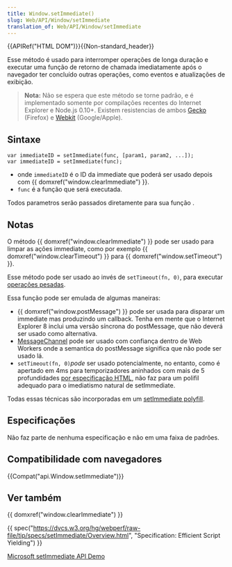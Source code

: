 ```yaml
---
title: Window.setImmediate()
slug: Web/API/Window/setImmediate
translation_of: Web/API/Window/setImmediate
---
```

{{APIRef("HTML DOM")}}{{Non-standard_header}}

Esse método é usado para interromper operações de longa duração e executar uma função de retorno de chamada imediatamente após o navegador ter concluído outras operações, como eventos e atualizações de exibição.

> **Nota:** Não se espera que este método se torne padrão, e é implementado somente por compilações recentes do Internet Explorer e Node.js 0.10+. Existem resistencias de ambos [Gecko](https://bugzilla.mozilla.org/show_bug.cgi?id=686201) (Firefox) e [Webkit](http://code.google.com/p/chromium/issues/detail?id=146172) (Google/Apple).

## Sintaxe

```
var immediateID = setImmediate(func, [param1, param2, ...]);
var immediateID = setImmediate(func);
```

- onde `immediateID` é o ID da immediate que poderá ser usado depois com {{ domxref("window.clearImmediate") }}.
- `func` é a função que será executada.

Todos parametros serão passados diretamente para sua função .

## Notas

O método {{ domxref("window.clearImmediate") }} pode ser usado para limpar as ações immediate, como por exemplo {{ domxref("window.clearTimeout") }} para {{ domxref("window.setTimeout") }}.

Esse método pode ser usado ao invés de `setTimeout(fn, 0)`, para executar [operações pesadas](http://www.nczonline.net/blog/2009/08/11/timed-array-processing-in-javascript/).

Essa função pode ser emulada de algumas maneiras:

- {{ domxref("window.postMessage") }} pode ser usada para disparar um immediate mas produzindo um callback. Tenha em mente que o Internet Explorer 8 inclui uma versão síncrona do postMessage, que não deverá ser usado como alternativa.
- [MessageChannel](/pt-BR/docs/Web/API/MessageChannel) pode ser usado com confiança dentro de Web Workers onde a semantica do postMessage significa que não pode ser usado lá.
- `setTimeout(fn, 0)`_pode_ ser usado potencialmente, no entanto, como é apertado em 4ms para temporizadores aninhados com mais de 5 profundidades [por especificação HTML](https://html.spec.whatwg.org/multipage/webappapis.html#timers), não faz para um polifil adequado para o imediatismo natural de setImmediate.

Todas essas técnicas são incorporadas em um [setImmediate polyfill](https://github.com/NobleJS/setImmediate).

## Especificações

Não faz parte de nenhuma especificação e não em uma faixa de padrões.

## Compatibilidade com navegadores

{{Compat("api.Window.setImmediate")}}

## Ver também

{{ domxref("window.clearImmediate") }}

{{ spec("https://dvcs.w3.org/hg/webperf/raw-file/tip/specs/setImmediate/Overview.html", "Specification: Efficient Script Yielding") }}

[Microsoft setImmediate API Demo](http://ie.microsoft.com/testdrive/Performance/setImmediateSorting/Default.html)
